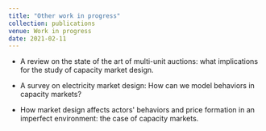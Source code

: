 ```yaml
---
title: "Other work in progress"
collection: publications
venue: Work in progress
date: 2021-02-11
---
```


  * A review on the state of the art of multi-unit auctions: what implications for the study of capacity market design. 

  * A survey on electricity market design: How can we model behaviors in capacity markets?
 
  * How market design affects actors' behaviors and price formation in an imperfect environment: the case of capacity markets. 

